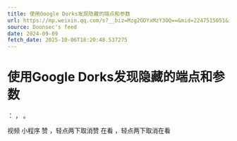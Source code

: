 ```yaml
---
title: 使用Google Dorks发现隐藏的端点和参数
url: https://mp.weixin.qq.com/s?__biz=Mzg2ODYxMzY3OQ==&mid=2247515051&idx=1&sn=c03034ad55fb602d6959960421c19d05
source: Doonsec's feed
date: 2024-09-09
fetch_date: 2025-10-06T18:20:48.537275
---
```


# 使用Google Dorks发现隐藏的端点和参数

：
，
。

视频
小程序
赞
，轻点两下取消赞
在看
，轻点两下取消在看